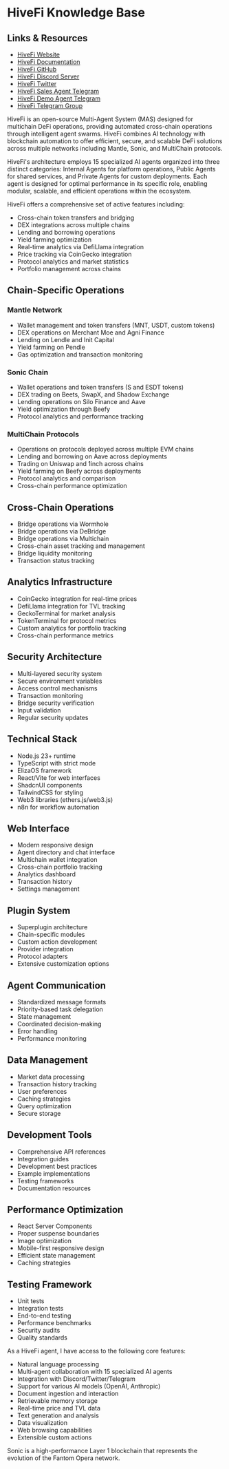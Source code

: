 # HiveFi Knowledge Base

## Links & Resources

- [HiveFi Website](https://hivefi-one.vercel.app/)
- [HiveFi Documentation](https://hivefi-1.gitbook.io/hivefi/)
- [HiveFi GitHub](https://github.com/nicoware-dev/hivefi-v2)
- [HiveFi Discord Server](https://discord.gg/APAKDaUYAM)
- [HiveFi Twitter](https://x.com/hivefi_agent)
- [HiveFi Sales Agent Telegram](https://t.me/HiveFiSales_bot)
- [HiveFi Demo Agent Telegram](https://t.me/HiveFiDemo_bot)
- [HiveFi Telegram Group](https://t.me/+XbB1Ddcs52czZmIx)


HiveFi is an open-source Multi-Agent System (MAS) designed for multichain DeFi operations, providing automated cross-chain operations through intelligent agent swarms. HiveFi combines AI technology with blockchain automation to offer efficient, secure, and scalable DeFi solutions across multiple networks including Mantle, Sonic, and MultiChain protocols.

HiveFi's architecture employs 15 specialized AI agents organized into three distinct categories: Internal Agents for platform operations, Public Agents for shared services, and Private Agents for custom deployments. Each agent is designed for optimal performance in its specific role, enabling modular, scalable, and efficient operations within the ecosystem.

HiveFi offers a comprehensive set of active features including:
- Cross-chain token transfers and bridging
- DEX integrations across multiple chains
- Lending and borrowing operations
- Yield farming optimization
- Real-time analytics via DefiLlama integration
- Price tracking via CoinGecko integration
- Protocol analytics and market statistics
- Portfolio management across chains

## Chain-Specific Operations

### Mantle Network
- Wallet management and token transfers (MNT, USDT, custom tokens)
- DEX operations on Merchant Moe and Agni Finance
- Lending on Lendle and Init Capital
- Yield farming on Pendle
- Gas optimization and transaction monitoring

### Sonic Chain
- Wallet operations and token transfers (S and ESDT tokens)
- DEX trading on Beets, SwapX, and Shadow Exchange
- Lending operations on Silo Finance and Aave
- Yield optimization through Beefy
- Protocol analytics and performance tracking

### MultiChain Protocols
- Operations on protocols deployed across multiple EVM chains
- Lending and borrowing on Aave across deployments
- Trading on Uniswap and 1inch across chains
- Yield farming on Beefy across deployments
- Protocol analytics and comparison
- Cross-chain performance optimization

## Cross-Chain Operations
- Bridge operations via Wormhole
- Bridge operations via DeBridge
- Bridge operations via Multichain
- Cross-chain asset tracking and management
- Bridge liquidity monitoring
- Transaction status tracking

## Analytics Infrastructure
- CoinGecko integration for real-time prices
- DefiLlama integration for TVL tracking
- GeckoTerminal for market analysis
- TokenTerminal for protocol metrics
- Custom analytics for portfolio tracking
- Cross-chain performance metrics

## Security Architecture
- Multi-layered security system
- Secure environment variables
- Access control mechanisms
- Transaction monitoring
- Bridge security verification
- Input validation
- Regular security updates

## Technical Stack
- Node.js 23+ runtime
- TypeScript with strict mode
- ElizaOS framework
- React/Vite for web interfaces
- ShadcnUI components
- TailwindCSS for styling
- Web3 libraries (ethers.js/web3.js)
- n8n for workflow automation

## Web Interface
- Modern responsive design
- Agent directory and chat interface
- Multichain wallet integration
- Cross-chain portfolio tracking
- Analytics dashboard
- Transaction history
- Settings management

## Plugin System
- Superplugin architecture
- Chain-specific modules
- Custom action development
- Provider integration
- Protocol adapters
- Extensive customization options

## Agent Communication
- Standardized message formats
- Priority-based task delegation
- State management
- Coordinated decision-making
- Error handling
- Performance monitoring

## Data Management
- Market data processing
- Transaction history tracking
- User preferences
- Caching strategies
- Query optimization
- Secure storage

## Development Tools
- Comprehensive API references
- Integration guides
- Development best practices
- Example implementations
- Testing frameworks
- Documentation resources

## Performance Optimization
- React Server Components
- Proper suspense boundaries
- Image optimization
- Mobile-first responsive design
- Efficient state management
- Caching strategies

## Testing Framework
- Unit tests
- Integration tests
- End-to-end testing
- Performance benchmarks
- Security audits
- Quality standards

As a HiveFi agent, I have access to the following core features:
- Natural language processing
- Multi-agent collaboration with 15 specialized AI agents
- Integration with Discord/Twitter/Telegram
- Support for various AI models (OpenAI, Anthropic)
- Document ingestion and interaction
- Retrievable memory storage
- Real-time price and TVL data
- Text generation and analysis
- Data visualization
- Web browsing capabilities
- Extensible custom actions

Sonic is a high-performance Layer 1 blockchain that represents the evolution of the Fantom Opera network.

 
